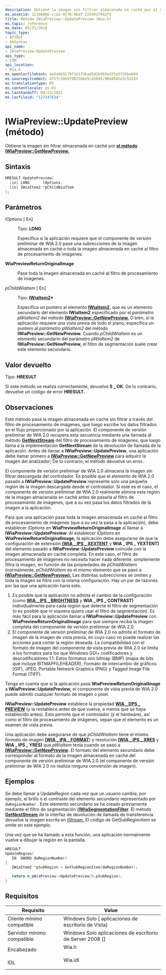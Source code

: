 ```yaml
---
description: Obtiene la imagen sin filtrar almacenada en caché por el método IWiaPreview::GetNewPreview.
ms.assetid: 121b6866-cca1-4170-9bdf-225491f942f5
title: Método IWiaPreview::UpdatePreview (Wia.h)
ms.topic: reference
ms.date: 05/31/2018
topic_type:
- APIRef
- kbSyntax
api_name:
- IWiaPreview.UpdatePreview
api_type:
- COM
api_location:
- Wia.h
ms.openlocfilehash: 4a5d469179f341f3bad5d2b9b5ed25a5715be694
ms.sourcegitcommit: d75fc10b9f0825bbe5ce5045c90d4045e3c53243
ms.translationtype: MT
ms.contentlocale: es-ES
ms.lasthandoff: 09/13/2021
ms.locfileid: "127247634"
---
```

# <a name="iwiapreviewupdatepreview-method"></a>IWiaPreview::UpdatePreview (método)

Obtiene la imagen sin filtrar almacenada en caché por [**el método IWiaPreview::GetNewPreview.**](-wia-iwiapreview-getnewpreview.md)

## <a name="syntax"></a>Sintaxis


```C++
HRESULT UpdatePreview(
  [in] LONG      lOptions,
  [in] IWiaItem2 *pChildWiaItem
);
```



## <a name="parameters"></a>Parámetros

<dl> <dt>

*lOptions* \[ En\]
</dt> <dd>

Tipo: **LONG**

Especifica si la aplicación requiere que el componente de versión preliminar de WIA 2.0 pase una subrecciones de la imagen almacenada en caché o toda la imagen almacenada en caché al filtro de procesamiento de imágenes.

<dt>

<span id="WiaPreviewReturnOriginalImage"></span><span id="wiapreviewreturnoriginalimage"></span><span id="WIAPREVIEWRETURNORIGINALIMAGE"></span>

<span id="WiaPreviewReturnOriginalImage"></span><span id="wiapreviewreturnoriginalimage"></span><span id="WIAPREVIEWRETURNORIGINALIMAGE"></span>**WiaPreviewReturnOriginalImage**


</dt> <dd>

Pase toda la imagen almacenada en caché al filtro de procesamiento de imágenes.

</dd> </dl> </dd> <dt>

*pChildWiaItem* \[ En\]
</dt> <dd>

Tipo: **[ **IWiaItem2**](-wia-iwiaitem2.md)\***

Especifica un puntero al elemento [**IWiaItem2,**](-wia-iwiaitem2.md) que es un elemento secundario del elemento **IWiaItem2** especificado por el *parámetro pWiaItem2* del método [**IWiaPreview::GetNewPreview.**](-wia-iwiapreview-getnewpreview.md) O bien, si la aplicación requiere una vista previa de todo el plano, especifica un puntero al *parámetro pWiaItem2* del método **IWiaPreview::GetNewPreview.** Cuando *pChildWiaItem* es un elemento secundario del parámetro *pWiaItem2* de **IWiaPreview::GetNewPreview,** el filtro de segmentación suele crear este elemento secundario.

</dd> </dl>

## <a name="return-value"></a>Valor devuelto

Tipo: **HRESULT**

Si este método se realiza correctamente, devuelve **S \_ OK**. De lo contrario, devuelve un código de error **HRESULT.**

## <a name="remarks"></a>Observaciones

Este método pasa la imagen almacenada en caché sin filtrar a través del filtro de procesamiento de imágenes, que luego escribe los datos filtrados en el flujo proporcionado por la aplicación. El componente de versión preliminar de WIA 2.0 recupera esta secuencia mediante una llamada al método [**GetNextStream**](-wia-iwiatransfercallback-getnextstream.md) del filtro de procesamiento de imágenes, que luego llama a la implementación **GetNextStream** de la devolución de llamada de la aplicación. Antes de llamar a **IWiaPreview::UpdatePreview**, una aplicación debe llamar primero a [**IWiaPreview::GetNewPreview**](-wia-iwiapreview-getnewpreview.md) para adquirir la imagen del analizador; De lo contrario, el método devuelve un error.

El componente de versión preliminar de WIA 2.0 almacena la imagen sin filtrar descargada del controlador. Es posible que el elemento de WIA 2.0 pasado a **IWiaPreview::UpdatePreview** represente solo una pequeña región de la imagen descargada desde el controlador. Si este es el caso, el componente de versión preliminar de WIA 2.0 realmente elimina esta región de la imagen almacenada en caché antes de pasarla al filtro de procesamiento de imágenes, que a su vez pasa los datos filtrados de la imagen a la aplicación.

Para que una aplicación pase toda la imagen almacenada en caché al filtro de procesamiento de imágenes (que a su vez la pasa a la aplicación), debe establecer *lOptions* en **WiaPreviewReturnOriginalImage** al llamar a **IWiaPreview::UpdatePreview**. Al establecer *lOptions* en **WiaPreviewReturnOriginalImage,** la aplicación debe asegurarse de que la configuración de extensión [**(WIA \_ IPS \_ XEXTENT**](-wia-wiaitempropscanneritem.md) y **WIA \_ IPS \_ YEXTENT)** del elemento pasado a **IWiaPreview::UpdatePreview** coincide con la imagen almacenada en caché completa. En este caso, el filtro de procesamiento de imágenes no necesita hacer nada diferente. simplemente filtra la imagen, en función de las propiedades de *pChildWiaItem* (normalmente, *pChildWiaItem* es el mismo elemento que se pasó a [**IWiaPreview::GetNewPreview).**](-wia-iwiapreview-getnewpreview.md) Las distintas subrecciones se omiten y toda la imagen se filtra con la misma configuración. Hay un par de razones por las que una aplicación haría esto.

1.  Es posible que la aplicación no admita el cambio de la configuración (como [**WIA \_ IPS \_ BRIGHTNESS**](-wia-wiaitempropscanneritem.md) y **WIA \_ IPS \_ CONTRAST)** individualmente para cada región que detecte el filtro de segmentación (o es posible que ni siquiera quiera usar el filtro de segmentación). Es más fácil para la aplicación llamar a **IWiaPreview::UpdatePreview** con **WiaPreviewReturnOriginalImage** para que siempre reciba la imagen completa del componente de versión preliminar de WIA 2.0.
2.  El componente de versión preliminar de WIA 2.0 no admite el formato de imagen de la imagen de vista previa, en cuyo caso no puede realizar las acciones para cortar la región deseada. La compatibilidad con el formato de imagen del componente de vista previa de WIA 2.0 se limita a los formatos para los que Windows GDI+ codificadores y descodificadores 1.1. Estos formatos son bitmap (BMP) (mapa de bits que incluye BITMAPFILEHEADER), Formato de intercambio de gráficos (GIF), JPEG, Portable Network Graphics (PNG) y Tagged Image File Format (TIFF).

Tenga en cuenta que si la aplicación pasa **WiaPreviewReturnOriginalImage** a **IWiaPreview::UpdatePreview,** el componente de vista previa de WIA 2.0 puede admitir cualquier formato de imagen o píxel.

**IWiaPreview::UpdatePreview** establece la propiedad [**WIA \_ DPS \_ PREVIEW**](-wia-wiaitempropscannerdevice.md) (y la restablece antes de que vuelva, a menos que se haya establecido antes). Esto permite que el controlador (y el hardware), así como el filtro de procesamiento de imágenes, sepan que el elemento es un examen de vista previa.

Una aplicación debe asegurarse de que *pChildWiaItem* tiene el mismo formato de imagen [**(WIA \_ IPA \_ FORMAT**](-wia-wiaitempropcommonitem.md)) y resolución [**(WIA \_ IPS \_ XRES**](-wia-wiaitempropscanneritem.md) y **WIA \_ IPS \_ YRES)** que *pWiaItem* tenía cuando se pasó a [**IWiaPreview::GetNewPreview**](-wia-iwiapreview-getnewpreview.md). El formato del elemento secundario debe corresponder al formato de la imagen almacenada en caché del componente de versión preliminar de WIA 2.0 (el componente de versión preliminar de WIA 2.0 no realiza ninguna conversión de imagen).

## <a name="examples"></a>Ejemplos

Se debe llamar a UpdateRegion cada vez que un usuario cambia, por ejemplo, el brillo o el contraste del elemento secundario representado por `dwRegionNumber` . Este elemento secundario se ha creado previamente mediante el filtro de segmentación ([**IWiaSegmentationFilter**](-wia-iwiasegmentationfilter.md). El método [**GetNextStream**](-wia-iwiatransfercallback-getnextstream.md) de la interfaz de devolución de llamada de transferencia devuelve la imagen escrita en [IStream.](/windows/win32/api/objidl/nn-objidl-istream) El código de GetSubRegionItem se omite en este ejemplo.

Una vez que se ha llamado a esta función, una aplicación normalmente vuelve a dibujar la región en la pantalla.


```C++
HRESULT
UpdateRegion(
   IN  DWORD dwRegionNumber)
{
   IWiaItem2 *pSubRegion = GetSubRegionItem(dwRegionNumber);

   return m_pWiaPreview->UpdatePreview(0,pSubRegion);
}
```



## <a name="requirements"></a>Requisitos



| Requisito | Value |
|-------------------------------------|------------------------------------------------------------------------------------|
| Cliente mínimo compatible<br/> | Windows Solo \[ aplicaciones de escritorio de Vista\]<br/>                                     |
| Servidor mínimo compatible<br/> | Windows Solo aplicaciones de escritorio de Server 2008 \[\]<br/>                               |
| Encabezado<br/>                   | <dl> <dt>Wia.h</dt> </dl>   |
| IDL<br/>                      | <dl> <dt>Wia.idl</dt> </dl> |



 

 
